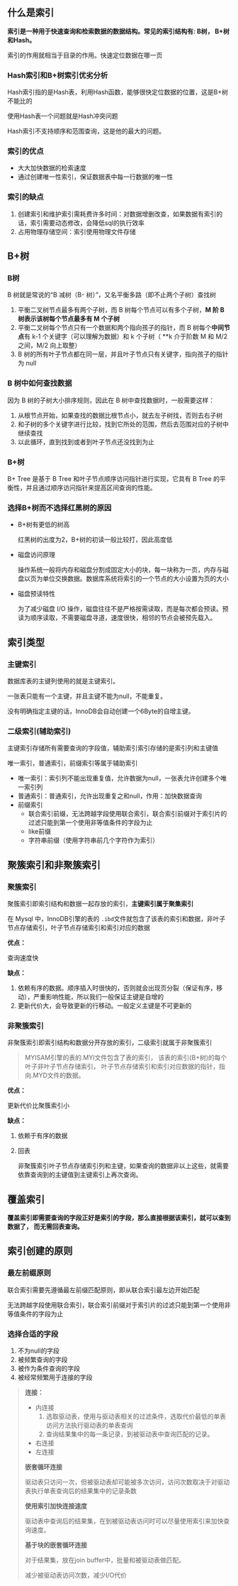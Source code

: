 ## 什么是索引

**索引是一种用于快速查询和检索数据的数据结构。常见的索引结构有: B树， B+树和Hash。**

索引的作用就相当于目录的作用。快速定位数据在哪一页

### Hash索引和B+树索引优劣分析

Hash索引指的是Hash表，利用Hash函数，能够很快定位数据的位置，这是B+树不能比的

使用Hash表一个问题就是Hash冲突问题

Hash索引不支持顺序和范围查询，这是他的最大的问题。

### 索引的优点

- 大大加快数据的检索速度
- 通过创建唯一性索引，保证数据表中每一行数据的唯一性

### 索引的缺点

1. 创建索引和维护索引需耗费许多时间：对数据增删改查，如果数据有索引的话，索引需要动态修改，会降低sql的执行效率
2. 占用物理存储空间：索引使用物理文件存储

## B+树

### B树

B 树就是常说的“B 减树（B- 树）”，又名平衡多路（即不止两个子树）查找树

1. 平衡二叉树节点最多有两个子树，而 B 树每个节点可以有多个子树，**M 阶 B 树表示该树每个节点最多有 M 个子树**
2. 平衡二叉树每个节点只有一个数据和两个指向孩子的指针，而 B 树每个**中间节点**有 k-1 个关键字（可以理解为数据）和 k 个子树（ **k 介于阶数 M 和 M/2 之间，M/2 向上取整）
3. B 树的所有叶子节点都在同一层，并且叶子节点只有关键字，指向孩子的指针为 null

### B 树中如何查找数据

因为 B 树的子树大小排序规则，因此在 B 树中查找数据时，一般需要这样：

1. 从根节点开始，如果查找的数据比根节点小，就去左子树找，否则去右子树
2. 和子树的多个关键字进行比较，找到它所处的范围，然后去范围对应的子树中继续查找
3. 以此循环，直到找到或者到叶子节点还没找到为止

### B+树

B+ Tree 是基于 B Tree 和叶子节点顺序访问指针进行实现，它具有 B Tree 的平衡性，并且通过顺序访问指针来提高区间查询的性能。

### 选择B+树而不选择红黑树的原因

- B+树有更低的树高

  红黑树的出度为2，B+树的初读一般比较打，因此高度低

- 磁盘访问原理

  操作系统一般将内存和磁盘分割成固定大小的块，每一块称为一页，内存与磁盘以页为单位交换数据。数据库系统将索引的一个节点的大小设置为页的大小

- 磁盘预读特性

  为了减少磁盘 I/O 操作，磁盘往往不是严格按需读取，而是每次都会预读。预读为顺序读取，不需要磁盘寻道，速度很快，相邻的节点会被预先载入。

## 索引类型

### 主键索引

数据库表的主键列使用的就是主键索引。

一张表只能有一个主键，并且主键不能为null，不能重复。

没有明确指定主键的话，InnoDB会自动创建一个6Byte的自增主键。

### 二级索引(辅助索引)

主键索引存储所有需要查询的字段值，辅助索引索引存储的是索引列和主键值

唯一索引，普通索引，前缀索引等属于辅助索引

- 唯一索引：索引列不能出现重复值，允许数据为null，一张表允许创建多个唯一索引列
- 普通索引：普通索引，允许出现重复之和null，作用：加快数据查询
- 前缀索引
  - 联合索引前缀，无法跨越字段使用联合索引，联合索引前缀对于索引片的过滤只能到第一个使用非等值条件的字段为止
  - like前缀
  - 字符串前缀（使用字符串前几个字符作为索引）

## 聚簇索引和非聚簇索引

### 聚簇索引

聚簇索引即索引结构和数据一起存放的索引，**主键索引属于聚集索引**

在 Mysql 中，InnoDB引擎的表的 `.ibd`文件就包含了该表的索引和数据，非叶子节点存储索引，叶子节点存储索引和索引对应的数据

**优点：**

查询速度快

**缺点：**

1. 依赖有序的数据。顺序插入时很快的，否则就会出现页分裂（保证有序，移动），严重影响性能，所以我们一般保证主键是自增的
2. 更新代价大，会导致更新的行移动。一般定义主键是不可更新的

### 非聚簇索引

非聚簇索引即索引结构和数据分开存放的索引，二级索引就属于非聚簇索引

> MYISAM引擎的表的.MYI文件包含了表的索引， 该表的索引(B+树)的每个叶子非叶子节点存储索引， 叶子节点存储索引和索引对应数据的指针，指向.MYD文件的数据。

**优点：**

更新代价比聚簇索引小

**缺点：**

1. 依赖于有序的数据

2. 回表

   非聚簇索引叶子节点存储索引列和主键，如果查询的数据非以上这些，就需要依靠查询到的主键值到主键索引上再次查询。

## 覆盖索引

**覆盖索引即需要查询的字段正好是索引的字段，那么直接根据该索引，就可以查到数据了， 而无需回表查询。**

## 索引创建的原则

### 最左前缀原则

联合索引需要先遵循最左前缀匹配原则，即从联合索引最左边开始匹配

无法跨越字段使用联合索引，联合索引前缀对于索引片的过滤只能到第一个使用非等值条件的字段为止

### 选择合适的字段

1. 不为null的字段
2. 被频繁查询的字段
3. 被作为条件查询的字段
4. 被经常频繁用于连接的字段

> **连接：**
>
> - 内连接
>   1. 选取驱动表，使用与驱动表相关的过滤条件，选取代价最低的单表访问方法执行驱动表的单表查询
>   2. 查询结果集中的每一条记录，到被驱动表中查询匹配的记录。
> - 右连接
> - 左连接
>
> **嵌套循环连接**
>
> 驱动表只访问一次，但被驱动表却可能被多次访问，访问次数取决于对驱动表执行单表查询后的结果集中的记录条数
>
> **使用索引加快连接速度**
>
> 驱动表中查询后的结果集，在到被驱动表访问时可以尽量使用索引来加快查询速度。
>
> **基于块的嵌套循环连接**
>
> 对于结果集，放在join buffer中，批量和被驱动表做匹配。
>
> 减少被驱动表访问次数，减少I/O代价